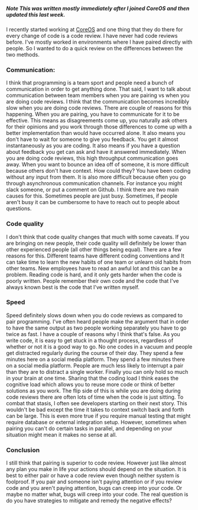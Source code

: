 ##### Note This was written mostly immediately after I joined CoreOS and then updated this last week.
I recently started working at [CoreOS](https://coreos.com/) and one thing that they do there for every change of code is a code review.
I have never had code reviews before.
I've mostly worked in environments where I have paired directly with people.
So I wanted to do a quick review on the differences between the two methods.

### Communication:
I think that programming is a team sport and people need a bunch of communication in order to get anything done.
That said, I want to talk about communication between team members when you are pairing vs when you are doing code reviews.
I think that the communication becomes incredibly slow when you are doing code reviews.
There are couple of reasons for this happening.
When you are pairing, you have to communicate for it to be effective.
This means as disagreements come up, you naturally ask others for their opinions and you work through those differences to come up with a better implementation than would have occurred alone.
It also means you don't have to wait for someone to give you feedback.
You get it almost instantaneously as you are coding.
It also means if you have a question about feedback you get can ask and have it answered immediately.
When you are doing code reviews, this high throughput communication goes away.
When you want to bounce an idea off of someone, it is more difficult because others don't have context.
How could they?
You have been coding without any input from them.
It is also more difficult because often you go through asynchronous communication channels.
For instance you might slack someone, or put a comment on Github.
I think there are two main causes for this.
Sometimes people are just busy.
Sometimes, if people aren't busy it can be cumbersome to have to reach out to people about questions.

### Code quality
I don't think that code quality changes that much with some caveats.
If you are bringing on new people, their code quality will definitely be lower than other experienced people (all other things being equal).
There are a few reasons for this.
Different teams have different coding conventions and It can take time to learn the new habits of one team or unlearn old habits from other teams.
New employees have to read an awful lot and this can be a problem.
Reading code is hard, and it only gets harder when the code is poorly written.
People remember their own code and the code that I've always known best is the code that I've written myself.

### Speed
Speed definitely slows down when you do code reviews as compared to pair programming.
I've often heard people make the argument that in order to have the same output as two people working separately you have to go twice as fast.
I have a couple of reasons why I think that's false.
As you write code, it is easy to get stuck in a thought process, regardless of whether or not it is a good way to go.
No one codes in a vacuum and people get distracted regularly during the course of their day.
They spend a few minutes here on a social media platform.
They spend a few minutes there on a social media platform.
People are much less likely to interrupt a pair than they are to distract a single worker.
Finally you can only hold so much in your brain at one time.
Sharing that the coding load I think eases the cognitive load which allows you to reuse more code or think of better solutions as you work.
The flip side of this is while you are doing during code reviews there are often lots of time when the code is just sitting.
To combat that stasis, I often see developers starting on their next story.
This wouldn't be bad except the time it takes to context switch back and forth can be large.
This is even more true if you require manual testing that might require database or external integration setup.
However, sometimes when pairing you can't do certain tasks in parallel, and depending on your situation might mean it makes no sense at all.


### Conclusion
I still think that pairing is superior to code review.
However just like almost any plan you make in life your actions should depend on the situation.
It is best to either pair or have a code review even though neither system is foolproof.
If you pair and someone isn't paying attention or if you review code and you aren't paying attention, bugs can creep into your code.
Or maybe no matter what, bugs will creep into your code.
The real question is do you have strategies to mitigate and remedy the negative effects?